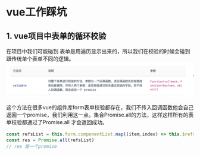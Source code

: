 # vue工作踩坑

## 1. vue项目中表单的循环校验

在项目中我们可能碰到 表单是用遍历显示出来的，所以我们在校验的时候会碰到跟传统单个表单不同的逻辑。
<img src="../public/wrongQuestion-vue-1.jpg"/>





这个方法在很多vue的组件库form表单校验都存在，我们不传入回调函数他会自己返回一个promise，我们利用这一点。集合Promise.all的方法，这样这样所有的表单校验都通过了Promise.all 才会返回成功。

```js
const refsList = this.form.componentList.map((item,index) => this.$refs['rulesForm'+index].validate)
const res = Promise.all(refsList)
// res 是一个promise
```

